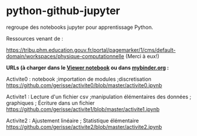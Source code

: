 # python-github-jupyter

regroupe des notebooks jupyter pour apprentissage Python.

Ressources venant de :

https://tribu.phm.education.gouv.fr/portal/pagemarker/1/cms/default-domain/workspaces/physique-computationnelle
(Merci à eux!)

**URLs (à charger dans le [Viewer notebook](https://nbviewer.jupyter.org/) ou dans [mybinder.org](https://mybinder.org/) :**

Activite0 : notebook ;importation de modules ;discretisation  
https://github.com/gerisse/activite0/blob/master/activite0.ipynb

Activite1 : Lecture d'un fichier csv ;manipulation élémentaires des données ; graphiques ; Écriture dans un fichier
https://github.com/gerisse/activite1/blob/master/activite1.ipynb

Activite2 : Ajustement linéaire ; Statistique élémentaire  
https://github.com/gerisse/activite2/blob/master/activite2.ipynb

